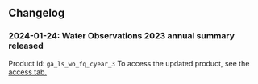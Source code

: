 ## Changelog

### 2024-01-24: Water Observations 2023 annual summary released

Product id: `ga_ls_wo_fq_cyear_3`
To access the updated product, see the [access tab.](/data/product/dea-water-observations-statistics-landsat/?tab=access)

